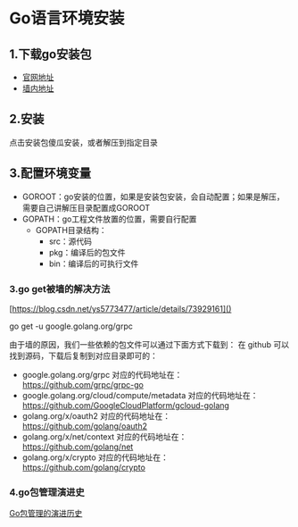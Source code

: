# Go语言环境安装
## 1.下载go安装包
- [官网地址](https://golang.org/dl)
- [墙内地址](https://studygolang.com/dl)

## 2.安装
点击安装包傻瓜安装，或者解压到指定目录

## 3.配置环境变量
- GOROOT：go安装的位置，如果是安装包安装，会自动配置；如果是解压，需要自己讲解压目录配置成GOROOT
- GOPATH：go工程文件放置的位置，需要自行配置
	- GOPATH目录结构：
		- src：源代码
		- pkg：编译后的包文件
		- bin：编译后的可执行文件

### 3.go get被墙的解决方法
[https://blog.csdn.net/ys5773477/article/details/73929161]() 


go get -u google.golang.org/grpc

由于墙的原因，我们一些依赖的包文件可以通过下面方式下载到：
在 github 可以找到源码，下载后复制到对应目录即可的：

- google.golang.org/grpc 对应的代码地址在： https://github.com/grpc/grpc-go
- google.golang.org/cloud/compute/metadata 对应的代码地址在： https://github.com/GoogleCloudPlatform/gcloud-golang
- golang.org/x/oauth2 对应的代码地址在： https://github.com/golang/oauth2
- golang.org/x/net/context 对应的代码地址在： https://github.com/golang/net
- golang.org/x/crypto 对应的代码地址在： https://github.com/golang/crypto

### 4.go包管理演进史
[Go包管理的演进历史](https://tonybai.com/2017/06/08/first-glimpse-of-dep/)